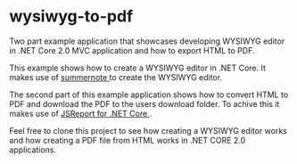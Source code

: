 # wysiwyg-to-pdf
Two part example application that showcases developing WYSIWYG editor in .NET Core 2.0 MVC application and how to export HTML to PDF.

This example shows how to create a WYSIWYG editor in .NET Core. It makes use of <a href="https://summernote.org/" target="_blank"> summernote </a>
to create the WYSIWYG editor.

The second part of this example application shows how to convert HTML to PDF and download the PDF to the users download folder. To achive this
it makes use of <a href="https://jsreport.net/learn/dotnet-aspnetcore" target="_blank"> JSReport for .NET Core </a>.

Feel free to clone this project to see how creating a WYSIWYG editor works and how creating a PDF file from HTML works in .NET CORE 2.0 applications.
